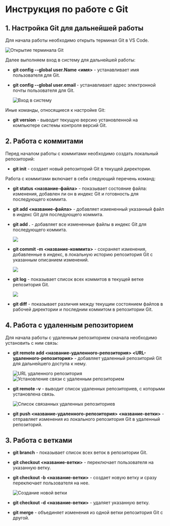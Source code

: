# Инструкция по работе с Git
## 1. Настройка Git для дальнейшей работы

Для начала работы необходимо открыть терминал Git в VS Code.

![Открытие терминала Git](https://i.imgur.com/iJqv5pL.png)

Далее выполняем вход в систему для дальнейшей работы:

+ **git config --global user.Name <имя>** - устанавливает имя пользователя для Git.
+ **git config --global user.email <email>** - устанавливает адрес электронной почты пользователя для Git.

  ![Вход в систему](https://i.imgur.com/Cip36qW.png)

Иные команды, относящиеся к настройке Git:

+ **git version** - выводит текущую версию установленной на компьютере системы контроля версий Git.

## 2. Работа с коммитами

Перед началом работы с коммитами необходимо создать локальный репозиторий:

+ **git init** - создает новый репозиторий Git в текущей директории.

Работа с коммитами включает в себя следующий перечень команд:

+ **git status <название-файла>** - показывает состояние файла: изменения, добавлен ли он в индекс Git и готовность для последующего коммита.
+ **git add <название-файла>** - добавляет измененный указанный файл в индекс Git для последующего коммита.
+ **git add .** - добавляет все измененные файлы в индекс Git для последующего коммита.

  ![](https://i.imgur.com/ykUbM5J.png)

+ **git commit -m <название-коммита>** - сохраняет изменения, добавленные в индекс, в локальную историю репозитория Git с указанным описанием изменений.

  ![](https://i.imgur.com/SMv4iQ0.png)

+ **git log** - показывает список всех коммитов в текущей ветке репозитория Git.

  ![](https://i.imgur.com/GVpxtIB.png)

+ **git diff** - показывает различия между текущим состоянием файлов в рабочей директории и последним коммитом в репозитории Git.

## 4. Работа с удаленным репозиторием

Для начала работы с удаленным репозиторием сначала необходимо установить с ним связь:

+ **git remote add <название-удаленного-репозитория> <URL-удаленного-репозитория>** - добавляет удаленный репозиторий Git для дальнейшего доступа к нему.

  ![URL удаленного репозитория](https://i.imgur.com/uGGIxG1.png)
  ![Установление связи с удаленным репозиторием](https://i.imgur.com/ZWFpooU.png)

+ **git remote -v** - выводит список удаленных репозиториев, с которыми установлена связь.

  ![Список связанных удаленных репозиториев](https://i.imgur.com/j6wm8th.png)

+ **git push <название-удаленного-репозитория> <название-ветки>** - отправляет изменения из локального репозитория Git в удаленный репозиторий.

## 3. Работа с ветками

+ **git branch** - показывает список всех веток в репозитории Git.
+ **git checkout <название-ветки>** - переключает пользователя на указанную ветку.
+ **git checkout -b <название-ветки>** - создает новую ветку и сразу переключает пользователя на нее.

  ![Создание новой ветки](https://i.imgur.com/jV1AqWB.png)

+ **git checkout -d <название-ветки>** - удаляет указанную ветку.
+ **git merge** - объединяет изменения из одной ветки репозитория Git с другой.


